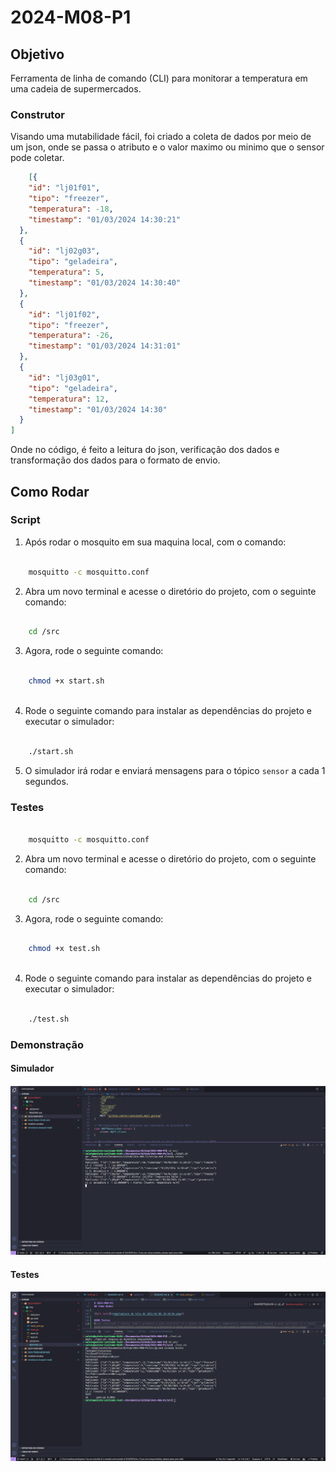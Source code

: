 # 2024-M08-P1

## Objetivo

Ferramenta de linha de comando (CLI) para monitorar a temperatura em uma cadeia de supermercados.


### Construtor

Visando uma mutabilidade fácil, foi criado a coleta de dados por meio de um json, onde se passa o atributo e o valor maximo ou minimo que o sensor pode coletar.

```json
	[{
    "id": "lj01f01",
    "tipo": "freezer",
    "temperatura": -18,
    "timestamp": "01/03/2024 14:30:21"
  },
  {
    "id": "lj02g03",
    "tipo": "geladeira",
    "temperatura": 5,
    "timestamp": "01/03/2024 14:30:40"
  },
  {
    "id": "lj01f02",
    "tipo": "freezer",
    "temperatura": -26,
    "timestamp": "01/03/2024 14:31:01"
  },
  {
    "id": "lj03g01",
    "tipo": "geladeira",
    "temperatura": 12,
    "timestamp": "01/03/2024 14:30"
  }
]
```
Onde no código, é feito a leitura do json, verificação dos dados e transformação dos dados para o formato de envio.

## Como Rodar

### Script

1. Após rodar o mosquito em sua maquina local, com o comando:

```bash

    mosquitto -c mosquitto.conf

``` 
2. Abra um novo terminal e acesse o diretório do projeto, com o seguinte comando:

```bash

    cd /src

```
3. Agora, rode o seguinte comando:
    
```bash
    
    chmod +x start.sh
    
```
4. Rode o seguinte comando para instalar as dependências do projeto e executar o simulador:

```bash

    ./start.sh

```

5. O simulador irá rodar e enviará mensagens para o tópico `sensor` a cada 1 segundos.

### Testes

```bash

    mosquitto -c mosquitto.conf

``` 
2. Abra um novo terminal e acesse o diretório do projeto, com o seguinte comando:

```bash

    cd /src

```
3. Agora, rode o seguinte comando:
    
```bash
    
    chmod +x test.sh
    
```
4. Rode o seguinte comando para instalar as dependências do projeto e executar o simulador:

```bash

    ./test.sh
```
### Demonstração

#### Simulador

![alt text](<img/Captura de tela de 2024-03-08 10-30-04.png>)

#### Testes

![alt text](<img/Captura de tela de 2024-03-08 10-52-17.png>)